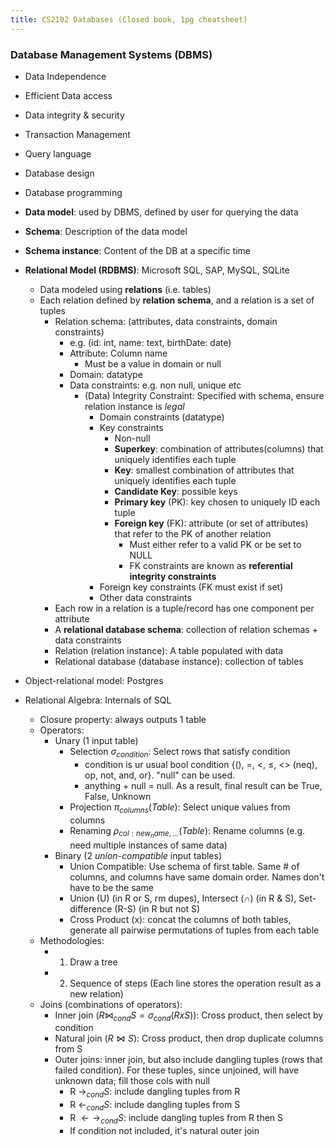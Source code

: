 ```yaml
---
title: CS2102 Databases (Closed book, 1pg cheatsheet)
---
```


### Database Management Systems (DBMS)
* Data Independence
* Efficient Data access
* Data integrity & security
* Transaction Management
* Query language
* Database design
* Database programming
* **Data model**: used by DBMS, defined by user for querying the data
* **Schema**: Description of the data model
* **Schema instance**: Content of the DB at a specific time
* **Relational Model (RDBMS)**: Microsoft SQL, SAP, MySQL, SQLite
  * Data modeled using **relations** (i.e. tables)
  * Each relation defined by **relation schema**, and a relation is a set of tuples
    * Relation schema: (attributes, data constraints, domain constraints)
      * e.g. (id: int, name: text, birthDate: date)
      * Attribute: Column name
        * Must be a value in domain or null
      * Domain: datatype
      * Data constraints: e.g. non null, unique etc
        * (Data) Integrity Constraint: Specified with schema, ensure relation instance is *legal*
          * Domain constraints (datatype)
          * Key constraints
            * Non-null
            * **Superkey**: combination of attributes(columns) that uniquely identifies each tuple
            * **Key**: smallest combination of attributes that uniquely identifies each tuple
            * **Candidate Key**: possible keys
            * **Primary key** (PK): key chosen to uniquely ID each tuple
            * **Foreign key** (FK): attribute (or set of attributes) that refer to the PK of another relation
              * Must either refer to a valid PK or be set to NULL
              * FK constraints are known as **referential integrity constraints**
          * Foreign key constraints (FK must exist if set)
          * Other data constraints
    * Each row in a relation is a tuple/record has one component per attribute
    * A **relational database schema**: collection of relation schemas + data constraints
    * Relation (relation instance): A table populated with data
    * Relational database (database instance): collection of tables
* Object-relational model: Postgres

* Relational Algebra: Internals of SQL
  * Closure property: always outputs 1 table 
  * Operators:
    * Unary (1 input table)
      * Selection $\sigma_{condition}$: Select rows that satisfy condition
        * condition is ur usual bool condition {(), =, <, $\leq$, <> (neq), op, not, and, or}. "null" can be used.
        * anything + null = null. As a result, final result can be True, False, Unknown
      * Projection $\pi_{columns}(Table)$: Select unique values from columns
      * Renaming $\rho_{col:new_name,...}(Table)$: Rename columns (e.g. need multiple instances of same data)
    * Binary (2 *union-compatible* input tables)
      * Union Compatible: Use schema of first table. Same # of columns, and columns have same domain order. Names don't have to be the same
      * Union (U) (in R or S, rm dupes), Intersect ($\cap$) (in R & S), Set-difference (R-S) (in R but not S)
      * Cross Product (x): concat the columns of both tables, generate all pairwise permutations of tuples from each table
  * Methodologies:
    * 1. Draw a tree
    * 2. Sequence of steps (Each line stores the operation result as a new relation)
  * Joins (combinations of operators):
    * Inner join ($R\bowtie_{cond}S = \sigma_{cond}(R x S)$): Cross product, then select by condition
    * Natural join ($R\bowtie S$): Cross product, then drop duplicate columns from S
    * Outer joins: inner join, but also include dangling tuples (rows that failed condition). For these tuples, since unjoined, will have unknown data; fill those cols with null
      * R $\rightarrow_{cond} S$: include dangling tuples from R
      * R $\leftarrow_{cond} S$: include dangling tuples from S
      * R $\leftarrow\rightarrow_{cond} S$: include dangling tuples from R then S
      * If condition not included, it's natural outer join